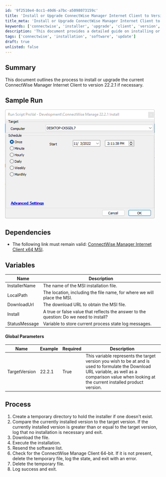 ```yaml
---
id: '9f2510e4-8cc1-40d6-a7bc-a5098073159c'
title: 'Install or Upgrade ConnectWise Manager Internet Client to Version 22.2.1'
title_meta: 'Install or Upgrade ConnectWise Manager Internet Client to Version 22.2.1'
keywords: ['connectwise', 'installer', 'upgrade', 'client', 'version', '22.2.1']
description: 'This document provides a detailed guide on installing or upgrading the ConnectWise Manager Internet Client to version 22.2.1, including dependencies, variables, and the process to follow for successful installation.'
tags: ['connectwise', 'installation', 'software', 'update']
draft: true
unlisted: false
---
```


## Summary

This document outlines the process to install or upgrade the current ConnectWise Manager Internet Client to version 22.2.1 if necessary.

## Sample Run

![Sample Run](../../static/img/SWM---Software-Install---ConnectWise-Manage-22.2.1-Install/image_1.png)

## Dependencies

- The following link must remain valid: [ConnectWise Manager Internet Client x64 MSI](https://university.connectwise.com/install/2022.2.1/ConnectWise-Manage-Internet-Client-x64.msi).

## Variables

| Name            | Description                                                                                     |
|-----------------|-------------------------------------------------------------------------------------------------|
| InstallerName   | The name of the MSI installation file.                                                         |
| LocalPath       | The location, including the file name, for where we will place the MSI.                       |
| DownloadUrl     | The download URL to obtain the MSI file.                                                      |
| Install         | A true or false value that reflects the answer to the question: Do we need to install?        |
| StatusMessage    | Variable to store current process state log messages.                                          |

#### Global Parameters

| Name           | Example | Required | Description                                                                                                                                              |
|----------------|---------|----------|----------------------------------------------------------------------------------------------------------------------------------------------------------|
| TargetVersion  | 22.2.1  | True     | This variable represents the target version you wish to be at and is used to formulate the Download URL variable, as well as a comparison value when looking at the current installed product version. |

## Process

1. Create a temporary directory to hold the installer if one doesn't exist.
2. Compare the currently installed version to the target version. If the currently installed version is greater than or equal to the target version, log that no installation is necessary and exit.
3. Download the file.
4. Execute the installation.
5. Resend the software list.
6. Check for the ConnectWise Manage Client 64-bit. If it is not present, delete the temporary file, log the state, and exit with an error.
7. Delete the temporary file.
8. Log success and exit.
